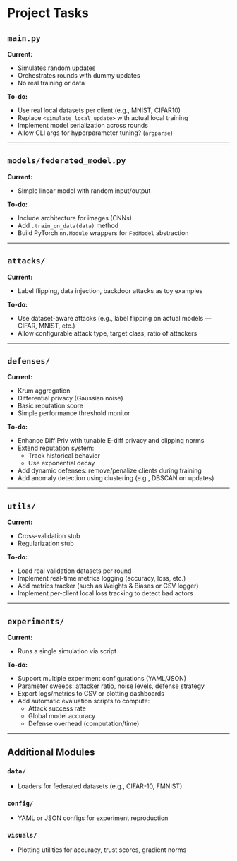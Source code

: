 # Project Tasks

## `main.py`

**Current:**
- Simulates random updates  
- Orchestrates rounds with dummy updates  
- No real training or data  

**To-do:**
- Use real local datasets per client (e.g., MNIST, CIFAR10)  
- Replace `<simulate_local_update>` with actual local training  
- Implement model serialization across rounds  
- Allow CLI args for hyperparameter tuning? (`argparse`)  

---

## `models/federated_model.py`

**Current:**
- Simple linear model with random input/output  

**To-do:**
- Include architecture for images (CNNs)  
- Add `.train_on_data(data)` method  
- Build PyTorch `nn.Module` wrappers for `FedModel` abstraction  

---

## `attacks/`

**Current:**
- Label flipping, data injection, backdoor attacks as toy examples  

**To-do:**
- Use dataset-aware attacks (e.g., label flipping on actual models — CIFAR, MNIST, etc.)  
- Allow configurable attack type, target class, ratio of attackers  

---

## `defenses/`

**Current:**
- Krum aggregation  
- Differential privacy (Gaussian noise)  
- Basic reputation score  
- Simple performance threshold monitor  

**To-do:**
- Enhance Diff Priv with tunable E-diff privacy and clipping norms  
- Extend reputation system:
  - Track historical behavior  
  - Use exponential decay  
- Add dynamic defenses: remove/penalize clients during training  
- Add anomaly detection using clustering (e.g., DBSCAN on updates)  

---

## `utils/`

**Current:**
- Cross-validation stub  
- Regularization stub  

**To-do:**
- Load real validation datasets per round  
- Implement real-time metrics logging (accuracy, loss, etc.)  
- Add metrics tracker (such as Weights & Biases or CSV logger)  
- Implement per-client local loss tracking to detect bad actors  

---

## `experiments/`

**Current:**
- Runs a single simulation via script  

**To-do:**
- Support multiple experiment configurations (YAML/JSON)  
- Parameter sweeps: attacker ratio, noise levels, defense strategy  
- Export logs/metrics to CSV or plotting dashboards  
- Add automatic evaluation scripts to compute:
  - Attack success rate  
  - Global model accuracy  
  - Defense overhead (computation/time)  

---

## Additional Modules

### `data/`
- Loaders for federated datasets (e.g., CIFAR-10, FMNIST)  

### `config/`
- YAML or JSON configs for experiment reproduction  

### `visuals/`
- Plotting utilities for accuracy, trust scores, gradient norms  
